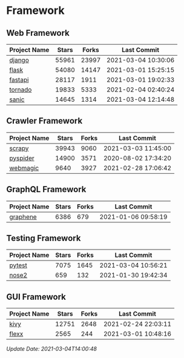 # Framework

## Web Framework
| Project Name | Stars | Forks | Last Commit |
| ------------ | ----- | ----- | ----------- |
| [django](https://github.com/django/django) | 55961 | 23997 | 2021-03-04 10:30:06 |
| [flask](https://github.com/pallets/flask) | 54080 | 14147 | 2021-03-01 15:25:15 |
| [fastapi](https://github.com/tiangolo/fastapi) | 28117 | 1911 | 2021-03-01 19:02:33 |
| [tornado](https://github.com/tornadoweb/tornado) | 19833 | 5333 | 2021-02-04 02:40:24 |
| [sanic](https://github.com/sanic-org/sanic) | 14645 | 1314 | 2021-03-04 12:14:48 |

## Crawler Framework
| Project Name | Stars | Forks | Last Commit |
| ------------ | ----- | ----- | ----------- |
| [scrapy](https://github.com/scrapy/scrapy) | 39943 | 9060 | 2021-03-03 11:45:00 |
| [pyspider](https://github.com/binux/pyspider) | 14900 | 3571 | 2020-08-02 17:34:20 |
| [webmagic](https://github.com/code4craft/webmagic) | 9640 | 3927 | 2021-02-28 17:06:42 |

## GraphQL Framework
| Project Name | Stars | Forks | Last Commit |
| ------------ | ----- | ----- | ----------- |
| [graphene](https://github.com/graphql-python/graphene) | 6386 | 679 | 2021-01-06 09:58:19 |

## Testing Framework
| Project Name | Stars | Forks | Last Commit |
| ------------ | ----- | ----- | ----------- |
| [pytest](https://github.com/pytest-dev/pytest) | 7075 | 1645 | 2021-03-04 10:56:21 |
| [nose2](https://github.com/nose-devs/nose2) | 659 | 132 | 2021-01-30 19:42:34 |

## GUI Framework
| Project Name | Stars | Forks | Last Commit |
| ------------ | ----- | ----- | ----------- |
| [kivy](https://github.com/kivy/kivy) | 12751 | 2648 | 2021-02-24 22:03:11 |
| [flexx](https://github.com/flexxui/flexx) | 2565 | 244 | 2021-03-01 10:48:16 |

*Update Date: 2021-03-04T14:00:48*